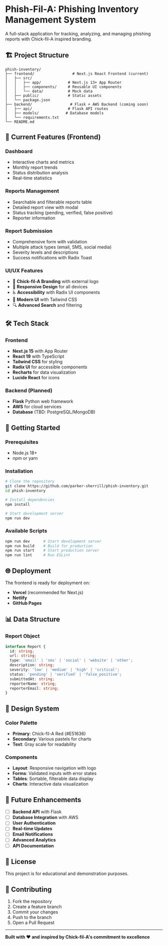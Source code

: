 # Phish-Fil-A: Phishing Inventory Management System

A full-stack application for tracking, analyzing, and managing phishing reports with Chick-fil-A inspired branding.

## 🏗️ Project Structure

```
phish-inventory/
├── frontend/                 # Next.js React Frontend (current)
│   ├── src/
│   │   ├── app/            # Next.js 13+ App Router
│   │   ├── components/     # Reusable UI components
│   │   └── data/           # Mock data
│   ├── public/             # Static assets
│   └── package.json
├── backend/                 # Flask + AWS Backend (coming soon)
│   ├── api/                # Flask API routes
│   ├── models/            # Database models
│   └── requirements.txt
└── README.md
```

## 🚀 Current Features (Frontend)

### **Dashboard**
- Interactive charts and metrics
- Monthly report trends
- Status distribution analysis
- Real-time statistics

### **Reports Management**
- Searchable and filterable reports table
- Detailed report view with modal
- Status tracking (pending, verified, false positive)
- Reporter information

### **Report Submission**
- Comprehensive form with validation
- Multiple attack types (email, SMS, social media)
- Severity levels and descriptions
- Success notifications with Radix Toast

### **UI/UX Features**
- 🎨 **Chick-fil-A Branding** with external logo
- 📱 **Responsive Design** for all devices
- ♿ **Accessibility** with Radix UI components
- 🎯 **Modern UI** with Tailwind CSS
- 🔍 **Advanced Search** and filtering

## 🛠️ Tech Stack

### **Frontend**
- **Next.js 15** with App Router
- **React 19** with TypeScript
- **Tailwind CSS** for styling
- **Radix UI** for accessible components
- **Recharts** for data visualization
- **Lucide React** for icons

### **Backend** (Planned)
- **Flask** Python web framework
- **AWS** for cloud services
- **Database** (TBD: PostgreSQL/MongoDB)

## 🚀 Getting Started

### **Prerequisites**
- Node.js 18+ 
- npm or yarn

### **Installation**
```bash
# Clone the repository
git clone https://github.com/parker-sherrill/phish-inventory.git
cd phish-inventory

# Install dependencies
npm install

# Start development server
npm run dev
```

### **Available Scripts**
```bash
npm run dev      # Start development server
npm run build    # Build for production
npm run start    # Start production server
npm run lint     # Run ESLint
```

## 🌐 Deployment

The frontend is ready for deployment on:
- **Vercel** (recommended for Next.js)
- **Netlify**
- **GitHub Pages**

## 📊 Data Structure

### **Report Object**
```typescript
interface Report {
  id: string;
  url: string;
  type: 'email' | 'sms' | 'social' | 'website' | 'other';
  description: string;
  severity: 'low' | 'medium' | 'high' | 'critical';
  status: 'pending' | 'verified' | 'false_positive';
  submittedAt: string;
  reporterName: string;
  reporterEmail: string;
}
```

## 🎨 Design System

### **Color Palette**
- **Primary**: Chick-fil-A Red (#E51636)
- **Secondary**: Various pastels for charts
- **Text**: Gray scale for readability

### **Components**
- **Layout**: Responsive navigation with logo
- **Forms**: Validated inputs with error states
- **Tables**: Sortable, filterable data display
- **Charts**: Interactive data visualization

## 🔮 Future Enhancements

- [ ] **Backend API** with Flask
- [ ] **Database Integration** with AWS
- [ ] **User Authentication**
- [ ] **Real-time Updates**
- [ ] **Email Notifications**
- [ ] **Advanced Analytics**
- [ ] **API Documentation**

## 📝 License

This project is for educational and demonstration purposes.

## 🤝 Contributing

1. Fork the repository
2. Create a feature branch
3. Commit your changes
4. Push to the branch
5. Open a Pull Request

---

**Built with ❤️ and inspired by Chick-fil-A's commitment to excellence**
